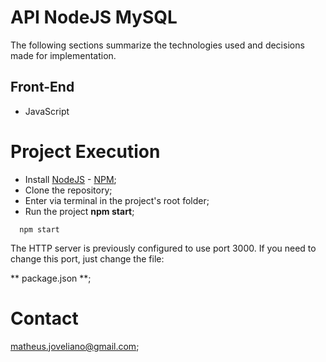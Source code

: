 # API NodeJS MySQL

The following sections summarize the technologies used and decisions made for implementation.

## Front-End
- JavaScript

# Project Execution

- Install [NodeJS](https://nodejs.org/en/) - [NPM](https://www.npmjs.com/);
- Clone the repository;
- Enter via terminal in the project's root folder;
- Run the project **npm start**;

```shell
  npm start
```

The HTTP server is previously configured to use port 3000. If you need to change this port, just change the file:

 ** package.json **;

# Contact

matheus.joveliano@gmail.com;